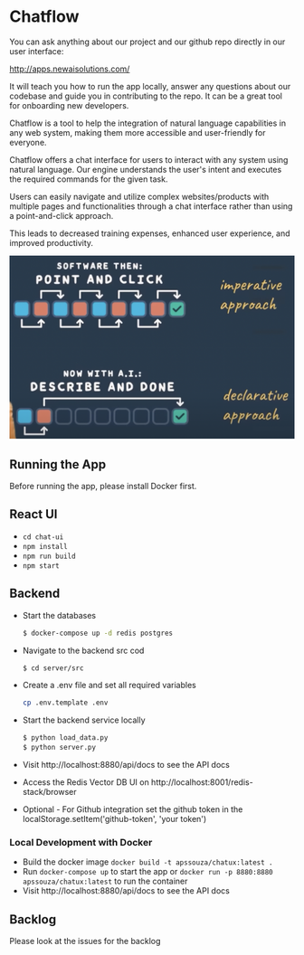 # Chatflow

You can ask anything about our project and our github repo directly in our user interface: 

http://apps.newaisolutions.com/

It will teach you how to run the app locally, answer any questions about our codebase and guide you in contributing to the repo. 
It can be a great tool for onboarding new developers.

Chatflow is a tool to help the integration of natural language capabilities in any web system,
making them more accessible and user-friendly for everyone.

Chatflow offers a chat interface for users to interact with any system using natural language.
Our engine understands the user's intent and executes the required
commands for the given task.

Users can easily navigate and utilize complex websites/products with multiple pages and
functionalities through a chat interface rather than using a point-and-click
approach.

This leads to decreased training expenses, enhanced user experience, and improved
productivity.

<img src="declarative-imperative.png">

## Running the App
Before running the app, please install Docker first.

## React UI
- `cd chat-ui`
- `npm install`
- `npm run build`
- `npm start`

## Backend

- Start the databases
    ```bash
    $ docker-compose up -d redis postgres
    ```

- Navigate to the backend src cod 
    ```bash
    $ cd server/src
    ```
  
- Create a .env file and set all required variables
    ```bash
    cp .env.template .env
    ```
  
- Start the backend service locally
    ```bash
   $ python load_data.py
   $ python server.py
    ```
  
- Visit http://localhost:8880/api/docs to see the API docs
- Access the Redis Vector DB UI on http://localhost:8001/redis-stack/browser
- Optional - For Github integration set the github token in the localStorage.setItem('github-token', 'your token')  



### Local Development with Docker
- Build the docker image `docker build -t apssouza/chatux:latest .`
- Run `docker-compose up` to start the app or `docker run -p 8880:8880 apssouza/chatux:latest` to run the container
- Visit http://localhost:8880/api/docs to see the API docs


## Backlog
Please look at the issues for the backlog
